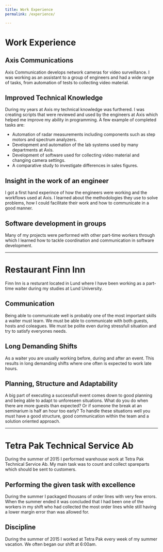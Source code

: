 ```yaml
---
title: Work Experience
permalink: /experience/

---
```

# Work Experience

## Axis Communications

Axis Communication develops network cameras for video surveillance. 
I was working as an assistant to a group of engineers and had a wide range of tasks, from automation of tests to collecting video material. 

## Improved Technical Knowledge
During my years at Axis my technical knowledge was furthered. I was creating scripts that were reviewed and used by the engineers at Axis which helped me 
improve my ability in programming. A few example of completed tasks are:
- Automation of radar measurements including components such as step motors and spectrum analyzers. 
- Development and automation of the lab systems used by many departments at Axis. 
- Development of software used for collecting video material and changing camera settings.
- A comparative study to investigate differences in sales figures.

## Insight in the work of an engineer
I got a first hand experince of how the engineers were working and the workflows used at Axis. I learned about the methodologies they use to solve problems,
how I could facilitate their work and how to communicate in a good manner.

## Software development in groups 
Many of my projects were performed with other part-time workers through which I learned how to tackle coordination and communication in software development. 
 
---
# Restaurant Finn Inn 

Finn Inn is a resturant located in Lund where I have been working as a part-time waiter during my studies at Lund University.

## Communication
Being able to communicate well is probably one of the most important skills a waiter must learn. We must be able to communicate with both guests, 
hosts and coleagues. We must be polite even during stressfull situation and try to satisfy everyones needs.

## Long Demanding Shifts
As a waiter you are usually working before, during and after an event. This results in long demanding shifts where one often is expected to work late hours.

## Planning, Structure and Adaptability 
A big part of executing a successfull event comes down to good planning and being able to adapt to unforeseen situations. 
What do you do when there are more guests than expected? Or if someone the break at an seminarium is half an hour too early?
To handle these situations well you must have a good structure, good communication within the team and a solution oriented approach. 

---
# Tetra Pak Technical Service Ab

During the summer of 2015 I performed warehouse work at Tetra Pak Technical Service Ab. 
My main task was to count and collect spareparts which should be sent to customers. 

## Performing the given task with excellence
During the summer I packaged thousans of order lines with very few errors. When the summer ended it was concluded that I had been one of the workers in
my shift who had collected the most order lines while still having a lower margin error than was allowed for.

## Discipline
During the summer of 2015 I worked at Tetra Pak every week of my summer vacation. We often began our shift at 6:00am.
